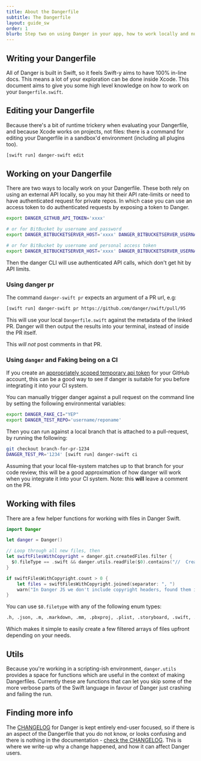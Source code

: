 ```yaml
---
title: About the Dangerfile
subtitle: The Dangerfile
layout: guide_sw
order: 1
blurb: Step two on using Danger in your app, how to work locally and nuances around working with files.
---
```


## Writing your Dangerfile

All of Danger is built in Swift, so it feels Swift-y aims to have 100% in-line docs. This means a lot of your
exploration can be done inside Xcode. This document aims to give you some high level knowledge on how to work on your
`Dangerfile.swift`.

## Editing your Dangerfile

Because there's a bit of runtime trickery when evaluating your Dangerfile, and because Xcode works on projects, not
files: there is a command for editing your Dangerfile in a sandbox'd environment (including all plugins too).

```sh
[swift run] danger-swift edit
```

## Working on your Dangerfile

There are two ways to locally work on your Dangerfile. These both rely on using an external API locally, so you may hit
their API rate-limits or need to have authenticated request for private repos. In which case you can use an access token
to do authenticated requests by exposing a token to Danger.

```sh
export DANGER_GITHUB_API_TOKEN='xxxx'

# or for BitBucket by username and password
export DANGER_BITBUCKETSERVER_HOST='xxxx' DANGER_BITBUCKETSERVER_USERNAME='yyyy' DANGER_BITBUCKETSERVER_PASSWORD='zzzz'

# or for BitBucket by username and personal access token
export DANGER_BITBUCKETSERVER_HOST='xxxx' DANGER_BITBUCKETSERVER_USERNAME='yyyy' DANGER_BITBUCKETSERVER_TOKEN='zzzz'
```

Then the danger CLI will use authenticated API calls, which don't get hit by API limits.

### Using danger pr

The command `danger-swift pr` expects an argument of a PR url, e.g:

```sh
[swift run] danger-swift pr https://github.com/danger/swift/pull/95
```

This will use your local `Dangerfile.swift` against the metadata of the linked PR. Danger will then output the results
into your terminal, instead of inside the PR itself.

This _will not_ post comments in that PR.

### Using `danger` and Faking being on a CI

If you create an
[appropriately scoped temporary api token](http://danger.systems/js/guides/getting_started.html#setting-up-an-access-token)
for your GitHub account, this can be a good way to see if danger is suitable for you before integrating it into your CI
system.

You can manually trigger danger against a pull request on the command line by setting the following environmental
variables:

```bash
export DANGER_FAKE_CI="YEP"
export DANGER_TEST_REPO='username/reponame'
```

Then you can run against a local branch that is attached to a pull-request, by running the following:

```bash
git checkout branch-for-pr-1234
DANGER_TEST_PR='1234' [swift run] danger-swift ci
```

Assuming that your local file-system matches up to that branch for your code review, this will be a good approximation
of how danger will work when you integrate it into your CI system. Note: this **will** leave a comment on the PR.

## Working with files

There are a few helper functions for working with files in Danger Swift.

```swift
import Danger

let danger = Danger()

// Loop through all new files, then
let swiftFilesWithCopyright = danger.git.createdFiles.filter {
  $0.fileType == .swift && danger.utils.readFile($0).contains("//  Created by")
}

if swiftFilesWithCopyright.count > 0 {
    let files = swiftFilesWithCopyright.joined(separator: ", ")
    warn("In Danger JS we don't include copyright headers, found them in: \(files)")
}
```

You can use `$0.filetype` with any of the following enum types:

```sh
.h, .json, .m, .markdown, .mm, .pbxproj, .plist, .storyboard, .swift, .xcscheme, .yaml, .yml
```

Which makes it simple to easily create a few filtered arrays of files upfront depending on your needs.

## Utils

Because you're working in a scripting-ish environment, `danger.utils` provides a space for functions which are useful in
the context of making Dangerfiles. Currently these are functions that can let you skip some of the more verbose parts of
the Swift language in favour of Danger just crashing and failing the run.

## Finding more info

The [CHANGELOG][changelog] for Danger is kept entirely end-user focused, so if there is an aspect of the Dangerfile that
you do not know, or looks confusing and there is nothing in the documentation - [check the CHANGELOG][changelog]. This
is where we write-up why a change happened, and how it can affect Danger users.

[changelog]: http://danger.systems/swift/changelog.html
